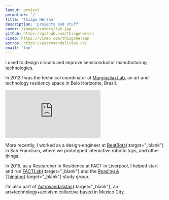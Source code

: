 ```yaml
---
layout: project
permalink: '/'
title: 'Thiago Hersan'
description: 'projects and stuff'
cover: /images/covers/tgh.jpg
github: https://github.com/thiagohersan
vimeo: https://vimeo.com/thiagohersan
astros: https://astrovandalistas.cc/
email: 'foo'
---
```

I used to design circuits and improve semiconductor manufacturing technologies.

In 2012 I was the technical coordinator at [Marginalia+Lab](https://vimeo.com/marginalialab), an art and technology residency space in Belo Horizonte, Brazil.

<div class="home-video-wrapper">
  <div class="video-wrapper video-wrapper-16x9">
    <iframe src="https://player.vimeo.com/video/66541476?title=0&amp;portrait=0&amp;byline=0" frameborder="0" webkitallowfullscreen="" mozallowfullscreen="" allowfullscreen=""></iframe>
  </div>
</div>

More recently, I worked as a design-engineer at [BeatBots](http://www.beatbots.net/){:target="_blank"} in San Francisco, where we prototyped interactive robotic toys, and other things.

In 2015, as a Researcher in Residence at FACT in Liverpool, I helped start and run [FACTLab](http://fact.alab.space/){:target="_blank"} and the [Reading & Thinging](http://olf.alab.space){:target="_blank"} study group.

I’m also part of [Astrovandalistas](https://astrovandalistas.cc/){:target="_blank"}, an art+technology+activism collective based in Mexico City.
